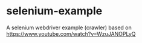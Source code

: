 # selenium-example
A selenium webdriver example (crawler) based on https://www.youtube.com/watch?v=WzuJANOPLyQ
